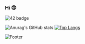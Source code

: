 ### Hi 😎

![42 badge](https://img.shields.io/badge/42SEOUL-black?style=plastic&logo=42)


<!--
<img src="https://capsule-render.vercel.app/api?type=waving&color=F9D4D4&height=300&section=header&text=GitHub&amp;&fontColor=696969&fontSize=60&animation=twinkling&amp;fontAlignY=25&amp;desc=test%20test&amp;descAlignY=44" style="max-width: 100%;" />
-->

<!--
**numerical43/numerical43** is a ✨ _special_ ✨ repository because its `README.md` (this file) appears on your GitHub profile.

Here are some ideas to get you started:

- 🔭 I’m currently working on ...
- 🌱 I’m currently learning ...
- 👯 I’m looking to collaborate on ...
- 🤔 I’m looking for help with ...
- 💬 Ask me about ...
- 📫 How to reach me: ...
- 😄 Pronouns: ...
- ⚡ Fun fact: ...
-->

<!-- <div align="center">
<img src="https://rishavanand.github.io/static/images/greetings.gif" align="center" style="width: 80%" />
</div>   -->
  
![Anurag's GitHub stats](https://github-readme-stats.vercel.app/api?username=numerical43&show_icons=true&theme=buefy)
[![Top Langs](https://github-readme-stats.vercel.app/api/top-langs/?username=numerical43&layout=compact&theme=buefy)](https://github.com/anuraghazra/github-readme-stats)

![Footer](https://capsule-render.vercel.app/api?type=waving&color=507EA4&height=200&section=footer)

